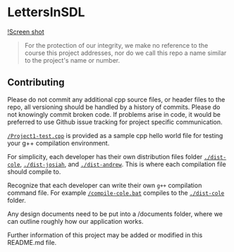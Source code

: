 # LettersInSDL

[!Screen shot](/screenshots/1-move-authors-names.png)

> For the protection of our integrity, we make no reference to the course this project addresses, nor do we call this repo a name similar to the project's name or number.

## Contributing

Please do not commit any additional cpp source files, or header files to the repo, all versioning should be handled by a history of commits. Please do not knowingly commit broken code. If problems arise in code, it would be preferred to use Github issue tracking for project specific communication. 

[`/Project1-test.cpp`](/Project1-test.cpp) is provided as a sample cpp hello world file for testing your g++ compilation environment.

For simplicity, each developer has their own distribution files folder [`./dist-cole`](/dist-cole), [`./dist-josiah`](/dist-josiah), and [`./dist-andrew`](/dist-andrew). This is where each compilation file should compile to.

Recognize that each developer can write their own `g++` compilation command file. For example [`/compile-cole.bat`](/compile-cole.bat) compiles to the [`./dist-cole`](/dist-cole) folder.

Any design documents need to be put into a /documents folder, where we can outline roughly how our application works.

Further information of this project may be added or modified in this README.md file. 